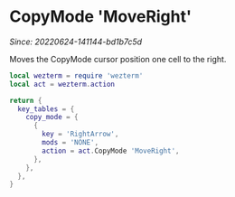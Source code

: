 # CopyMode 'MoveRight'

*Since: 20220624-141144-bd1b7c5d*

Moves the CopyMode cursor position one cell to the right.

```lua
local wezterm = require 'wezterm'
local act = wezterm.action

return {
  key_tables = {
    copy_mode = {
      {
        key = 'RightArrow',
        mods = 'NONE',
        action = act.CopyMode 'MoveRight',
      },
    },
  },
}
```
